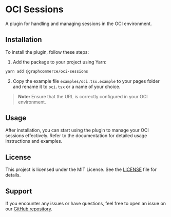 # OCI Sessions

A plugin for handling and managing sessions in the OCI environment.

## Installation

To install the plugin, follow these steps:

1. Add the package to your project using Yarn:

```sh
yarn add @graphcommerce/oci-sessions
```

2. Copy the example file `examples/oci.tsx.example` to your pages folder and
   rename it to `oci.tsx` or a name of your choice.

> **Note:** Ensure that the URL is correctly configured in your OCI environment.

## Usage

After installation, you can start using the plugin to manage your OCI sessions
effectively. Refer to the documentation for detailed usage instructions and
examples.

## License

This project is licensed under the MIT License. See the [LICENSE](LICENSE) file
for details.

## Support

If you encounter any issues or have questions, feel free to open an issue on our
[GitHub repository](https://github.com/graphcommerce/oci-sessions).
